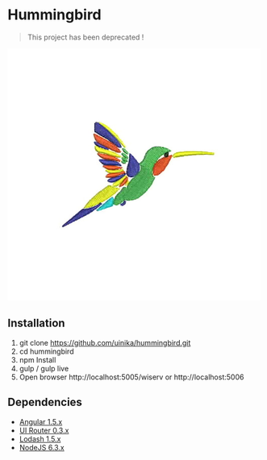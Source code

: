 # Hummingbird

> This project has been deprecated !

![logo](./logo.jpg)

## Installation
1. git clone https://github.com/uinika/hummingbird.git
2. cd hummingbird
3. npm Install
4. gulp / gulp live
5. Open browser http://localhost:5005/wiserv or http://localhost:5006

## Dependencies
* [Angular 1.5.x](https://angularjs.org/)
* [UI Router 0.3.x](https://github.com/angular-ui/ui-router/tree/legacy)
* [Lodash 1.5.x](https://lodash.com/)
* [NodeJS 6.3.x](https://nodejs.org/)